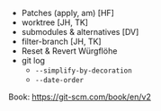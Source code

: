 - Patches (apply, am) [HF]
- worktree [JH, TK]
- submodules & alternatives [DV]
- filter-branch [JH, TK]
- Reset & Revert Würgflöhe
- git log
  - `--simplify-by-decoration`
  - `--date-order`

Book: https://git-scm.com/book/en/v2
